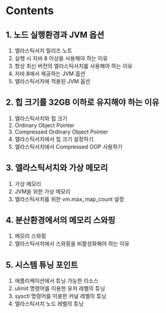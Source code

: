 # Contents

## 1. 노드 실행환경과 JVM 옵션

  1. 엘라스틱서치 릴리즈 노트
  2. 실행 시 자바 8 이상을 사용해야 하는 이유
  3. 항상 최신 버전의 엘라스틱서치를 사용해야 하는 이유
  4. 자바 8에서 제공하는 JVM 옵션
  5. 엘라스틱서치에 적용된 JVM 옵션

## 2. 힙 크기를 32GB 이하로 유지해야 하는 이유

  1. 엘라스틱서치와 힙 크기
  2. Ordinary Object Pointer
  3. Compressed Ordinary Object Pointer
  4. 엘라스틱서치에서 힙 크기 설정하기
  5. 엘라스틱서치에서 Compressed OOP 사용하기

## 3. 엘라스틱서치와 가상 메모리

  1. 가상 메모리
  2. JVM을 위한 가상 메모리
  3. 엘라스틱서치를 위한 vm.max_map_count 설정

## 4. 분산환경에서의 메모리 스와핑

  1. 메모리 스와핑
  2. 엘라스틱서치에서 스와핑을 비활성화해야 하는 이유

## 5. 시스템 튜닝 포인트

  1. 애플리케이션에서 튜닝 가능한 리소스
  2. ulimit 명령어를 이용한 유저 레벨의 튜닝
  3. sysctl 명령어를 이용한 커널 레벨의 튜닝
  4. 엘라스틱서치 노드 레벨의 튜닝
